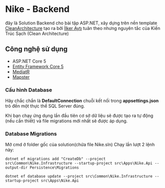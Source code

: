 # Nike - Backend
đây là Solution Backend cho bài tập ASP.NET, xây dựng trên nền template [CleanArchitecture](https://github.com/iayti/CleanArchitecture) tạo ra bởi [İlker Aytı](https://github.com/iayti) tuân theo nhưng nguyên tắc của Kiến Trúc Sạch (Clean Architecture)

## Công nghệ sử dụng
* ASP.NET Core 5
* [Entity Framework Core 5](https://docs.microsoft.com/en-us/ef/core/)
* [MediatR](https://github.com/jbogard/MediatR)
* [Mapster](https://github.com/MapsterMapper/Mapster)

### Cấu hình Database

Hãy chắc chắn là **DefaultConnection** chuỗi kết nối trong **appsettings.json** trỏ đến một thực thể SQL Server đúng. 

Khi bạn chạy ứng dụng lần đầu tiên cơ sở dữ liệu sẽ được tạo ra tự động (nếu cần thiết) và file migrations mới nhất sẽ được áp dụng.

### Database Migrations

Mở cmd ở folder gốc của solution(chứa file Nike.sln) Chạy lần lượt 2 lệnh này:

 `dotnet ef migrations add "CreateDb" --project src\Common\Nike.Infrastructure --startup-project src\Apps\Nike.Api --output-dir Persistence\Migrations`

 `dotnet ef database update --project src\Common\Nike.Infrastructure --startup-project src\Apps\Nike.Api`

